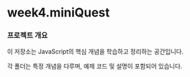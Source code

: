 # week4.miniQuest

### 프로젝트 개요

이 저장소는 JavaScript의 핵심 개념을 학습하고 정리하는 공간입니다. </br>

각 폴더는 특정 개념을 다루며, 예제 코드 및 설명이 포함되어 있습니다.
